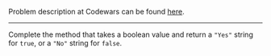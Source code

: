 Problem description at Codewars can be found [here](https://www.codewars.com/kata/53369039d7ab3ac506000467/train/python).

-------------

Complete the method that takes a boolean value and return a `"Yes"` string for `true`, or a `"No"`
string for `false`.
